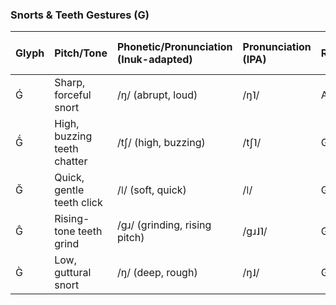 ### **Snorts & Teeth Gestures (G)**

| Glyph | Pitch/Tone | Phonetic/Pronunciation (Inuk-adapted) | Pronunciation (IPA) | Role | Valence (Pleasant, Unpleasant) | Arousal (Calm, Excited) |
| :--- | :--- | :--- | :--- | :--- | :--- | :--- |
| Ǵ | Sharp, forceful snort | /ŋ/ (abrupt, loud) | /ŋ˥/ | Alpha | Unpleasant | Excited |
| G̃́ | High, buzzing teeth chatter | /tʃ/ (high, buzzing) | /tʃ˥/ | General | Unpleasant | Excited |
| Ğ | Quick, gentle teeth click | /ǀ/ (soft, quick) | /ǀ/ | General | Pleasant | Excited |
| Ĝ | Rising-tone teeth grind | /ɡɹ/ (grinding, rising pitch) | /gɹ˩˥/ | General | Unpleasant | Excited |
| G̀ | Low, guttural snort | /ŋ/ (deep, rough) | /ŋ˩/ | General | Unpleasant | Calm |